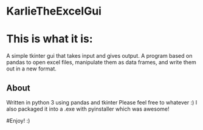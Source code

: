 # KarlieTheExcelGui

This is what it is:
=======

A simple tkinter gui that takes input and gives output.
A program based on pandas to open excel files, manipulate them as data frames, and write them out in a new format.  

About
-----------
Written in python 3 using pandas and tkinter 
Please feel free to whatever :) I also packaged it into a .exe with pyinstaller which was awesome!


#Enjoy! :) 
